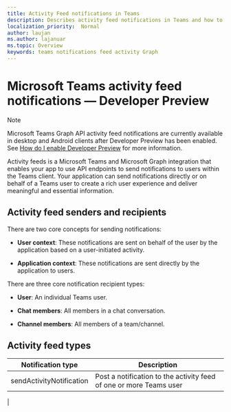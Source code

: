 ```yaml
---
title: Activity Feed notifications in Teams
description: Describes activity feed notifications in Teams and how to use to the best advantage
localization_priority:  Normal
author: laujan
ms.author: lajanuar
ms.topic: Overview
keywords: teams notifications feed activity Graph
---
```

# Microsoft Teams activity feed notifications  — Developer Preview

>[!NOTE]
>Microsoft Teams Graph API activity feed notifications are currently available in desktop and Android clients after Developer Preview has been enabled. See [How do I enable Developer Preview](../../resources/dev-preview/developer-preview-intro.md) for more information.

Activity feeds is a Microsoft Teams and Microsoft Graph integration that enables your app to use API endpoints to send notifications to users within the Teams client. Your application can send notifications directly or on behalf of a Teams user to create a rich user experience and deliver meaningful and essential information.

## Activity feed senders and recipients

There are two core concepts for sending notifications:

- **User context**: These notifications are sent on behalf of the user by the application based on a user-initiated activity.

- **Application context**: These notifications are sent directly by the application to users.

There are three core notification recipient types:

- **User**: An individual Teams user.

- **Chat members**: All members in a chat conversation.

- **Channel members**: All members of a team/channel.

## Activity feed types

|Notification type| Description|
|------------------|-----------------|
|sendActivityNotification| Post a notification to the activity feed of one or more Teams user|
|